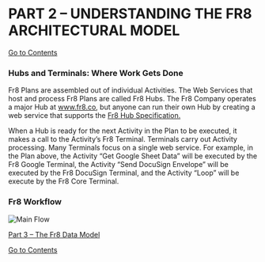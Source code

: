 # PART 2 – UNDERSTANDING THE FR8 ARCHITECTURAL MODEL

[Go to Contents](https://github.com/Fr8org/Fr8Core/blob/master/Docs/Home.md)  
### Hubs and Terminals: Where Work Gets Done  

Fr8 Plans are assembled out of individual Activities. The Web Services that host and process Fr8 Plans are called Fr8 Hubs. The Fr8 Company operates a major Hub at www.fr8.co, but anyone can run their own Hub by creating a web service that supports the [Fr8 Hub Specification.](https://github.com/Fr8org/Fr8Core/blob/master/Docs/ForDevelopers/OperatingConcepts/Fr8HubSpecification.md)  

When a Hub is ready for the next Activity in the Plan to be executed, it makes a call to the Activity’s Fr8 Terminal. Terminals carry out Activity processing. Many Terminals focus on a single web service. For example, in the Plan above, the Activity “Get Google Sheet Data” will be executed by the Fr8 Google Terminal, the Activity “Send DocuSign Envelope” will be executed by the Fr8 DocuSign Terminal, and the Activity “Loop” will be execute by the Fr8 Core Terminal.  

### Fr8 Workflow  

![Main Flow](https://github.com/Fr8org/Fr8Core/blob/master/Docs/img/ArchitecturalModel_MainFlow.png) 

[Part 3 – The Fr8 Data Model](https://github.com/Fr8org/Fr8Core/blob/master/Docs/ForDevelopers/DataModel.md)  

[Go to Contents](https://github.com/Fr8org/Fr8Core/blob/master/Docs/Home.md)  
